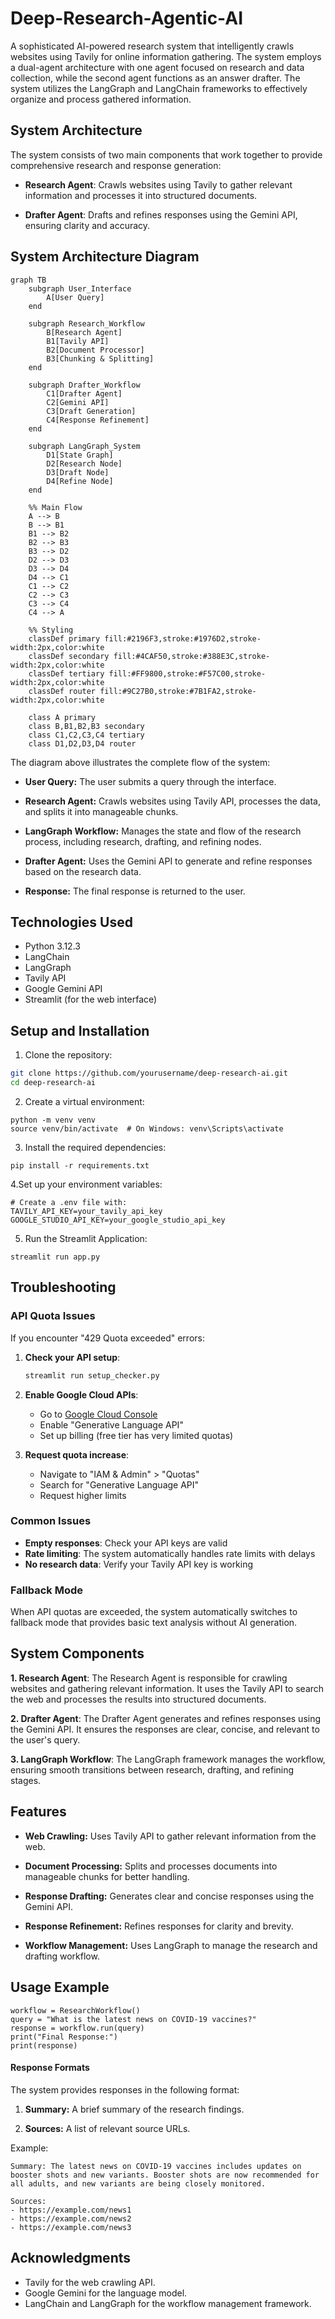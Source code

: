 # Deep-Research-Agentic-AI
A sophisticated AI-powered research system that intelligently crawls websites using Tavily for online information gathering. The system employs a dual-agent architecture with one agent focused on research and data collection, while the second agent functions as an answer drafter. The system utilizes the LangGraph and LangChain frameworks to effectively organize and process gathered information.

## System Architecture
The system consists of two main components that work together to provide comprehensive research and response generation:

- **Research Agent**: Crawls websites using Tavily to gather relevant information and processes it into structured documents.

- **Drafter Agent**: Drafts and refines responses using the Gemini API, ensuring clarity and accuracy.

## System Architecture Diagram
```mermaid
graph TB
    subgraph User_Interface
        A[User Query]
    end

    subgraph Research_Workflow
        B[Research Agent]
        B1[Tavily API]
        B2[Document Processor]
        B3[Chunking & Splitting]
    end

    subgraph Drafter_Workflow
        C1[Drafter Agent]
        C2[Gemini API]
        C3[Draft Generation]
        C4[Response Refinement]
    end

    subgraph LangGraph_System
        D1[State Graph]
        D2[Research Node]
        D3[Draft Node]
        D4[Refine Node]
    end

    %% Main Flow
    A --> B
    B --> B1
    B1 --> B2
    B2 --> B3
    B3 --> D2
    D2 --> D3
    D3 --> D4
    D4 --> C1
    C1 --> C2
    C2 --> C3
    C3 --> C4
    C4 --> A

    %% Styling
    classDef primary fill:#2196F3,stroke:#1976D2,stroke-width:2px,color:white
    classDef secondary fill:#4CAF50,stroke:#388E3C,stroke-width:2px,color:white
    classDef tertiary fill:#FF9800,stroke:#F57C00,stroke-width:2px,color:white
    classDef router fill:#9C27B0,stroke:#7B1FA2,stroke-width:2px,color:white
    
    class A primary
    class B,B1,B2,B3 secondary
    class C1,C2,C3,C4 tertiary
    class D1,D2,D3,D4 router
```
The diagram above illustrates the complete flow of the system:

- **User Query:** The user submits a query through the interface.

- **Research Agent:** Crawls websites using Tavily API, processes the data, and splits it into manageable chunks.

- **LangGraph Workflow:** Manages the state and flow of the research process, including research, drafting, and refining nodes.

- **Drafter Agent:** Uses the Gemini API to generate and refine responses based on the research data.

- **Response:** The final response is returned to the user.

## Technologies Used

- Python 3.12.3
- LangChain
- LangGraph
- Tavily API
- Google Gemini API
- Streamlit (for the web interface)

## Setup and Installation
1. Clone the repository:
```bash
git clone https://github.com/yourusername/deep-research-ai.git
cd deep-research-ai
```

2. Create a virtual environment:
```
python -m venv venv
source venv/bin/activate  # On Windows: venv\Scripts\activate
```

3. Install the required dependencies:
```
pip install -r requirements.txt
```

4.Set up your environment variables:
```
# Create a .env file with:
TAVILY_API_KEY=your_tavily_api_key
GOOGLE_STUDIO_API_KEY=your_google_studio_api_key
```

5. Run the Streamlit Application:
```
streamlit run app.py
```

## Troubleshooting

### API Quota Issues
If you encounter "429 Quota exceeded" errors:

1. **Check your API setup**:
   ```bash
   streamlit run setup_checker.py
   ```

2. **Enable Google Cloud APIs**:
   - Go to [Google Cloud Console](https://console.cloud.google.com/)
   - Enable "Generative Language API"
   - Set up billing (free tier has very limited quotas)

3. **Request quota increase**:
   - Navigate to "IAM & Admin" > "Quotas"
   - Search for "Generative Language API"
   - Request higher limits

### Common Issues
- **Empty responses**: Check your API keys are valid
- **Rate limiting**: The system automatically handles rate limits with delays
- **No research data**: Verify your Tavily API key is working

### Fallback Mode
When API quotas are exceeded, the system automatically switches to fallback mode that provides basic text analysis without AI generation.
## System Components
**1. Research Agent**: The Research Agent is responsible for crawling websites and gathering relevant information. It uses the Tavily API to search the web and processes the results into structured documents.

**2. Drafter Agent**: The Drafter Agent generates and refines responses using the Gemini API. It ensures the responses are clear, concise, and relevant to the user's query.

**3. LangGraph Workflow**: The LangGraph framework manages the workflow, ensuring smooth transitions between research, drafting, and refining stages.

## Features
- **Web Crawling:** Uses Tavily API to gather relevant information from the web.

- **Document Processing:** Splits and processes documents into manageable chunks for better handling.

- **Response Drafting:** Generates clear and concise responses using the Gemini API.

- **Response Refinement:** Refines responses for clarity and brevity.

- **Workflow Management:** Uses LangGraph to manage the research and drafting workflow.

## Usage Example
```
workflow = ResearchWorkflow()
query = "What is the latest news on COVID-19 vaccines?"
response = workflow.run(query)
print("Final Response:")
print(response)
```
#### Response Formats
The system provides responses in the following format:

1. **Summary:** A brief summary of the research findings.

2. **Sources:** A list of relevant source URLs.

Example:
```
Summary: The latest news on COVID-19 vaccines includes updates on booster shots and new variants. Booster shots are now recommended for all adults, and new variants are being closely monitored.

Sources:
- https://example.com/news1
- https://example.com/news2
- https://example.com/news3
```
## Acknowledgments
- Tavily for the web crawling API.
- Google Gemini for the language model.
- LangChain and LangGraph for the workflow management framework.
